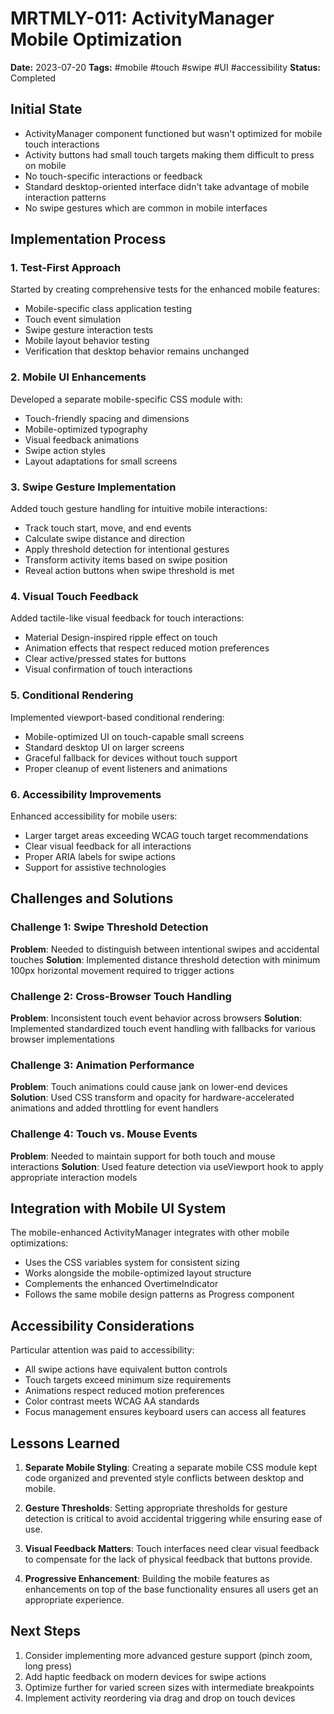 # MRTMLY-011: ActivityManager Mobile Optimization

**Date:** 2023-07-20
**Tags:** #mobile #touch #swipe #UI #accessibility
**Status:** Completed

## Initial State
- ActivityManager component functioned but wasn't optimized for mobile touch interactions
- Activity buttons had small touch targets making them difficult to press on mobile
- No touch-specific interactions or feedback
- Standard desktop-oriented interface didn't take advantage of mobile interaction patterns
- No swipe gestures which are common in mobile interfaces

## Implementation Process

### 1. Test-First Approach
Started by creating comprehensive tests for the enhanced mobile features:
- Mobile-specific class application testing
- Touch event simulation
- Swipe gesture interaction tests
- Mobile layout behavior testing
- Verification that desktop behavior remains unchanged

### 2. Mobile UI Enhancements
Developed a separate mobile-specific CSS module with:
- Touch-friendly spacing and dimensions
- Mobile-optimized typography
- Visual feedback animations
- Swipe action styles
- Layout adaptations for small screens

### 3. Swipe Gesture Implementation
Added touch gesture handling for intuitive mobile interactions:
- Track touch start, move, and end events
- Calculate swipe distance and direction
- Apply threshold detection for intentional gestures
- Transform activity items based on swipe position
- Reveal action buttons when swipe threshold is met

### 4. Visual Touch Feedback
Added tactile-like visual feedback for touch interactions:
- Material Design-inspired ripple effect on touch
- Animation effects that respect reduced motion preferences
- Clear active/pressed states for buttons
- Visual confirmation of touch interactions

### 5. Conditional Rendering
Implemented viewport-based conditional rendering:
- Mobile-optimized UI on touch-capable small screens
- Standard desktop UI on larger screens
- Graceful fallback for devices without touch support
- Proper cleanup of event listeners and animations

### 6. Accessibility Improvements
Enhanced accessibility for mobile users:
- Larger target areas exceeding WCAG touch target recommendations
- Clear visual feedback for all interactions
- Proper ARIA labels for swipe actions
- Support for assistive technologies

## Challenges and Solutions

### Challenge 1: Swipe Threshold Detection
**Problem**: Needed to distinguish between intentional swipes and accidental touches
**Solution**: Implemented distance threshold detection with minimum 100px horizontal movement required to trigger actions

### Challenge 2: Cross-Browser Touch Handling
**Problem**: Inconsistent touch event behavior across browsers
**Solution**: Implemented standardized touch event handling with fallbacks for various browser implementations

### Challenge 3: Animation Performance
**Problem**: Touch animations could cause jank on lower-end devices
**Solution**: Used CSS transform and opacity for hardware-accelerated animations and added throttling for event handlers

### Challenge 4: Touch vs. Mouse Events
**Problem**: Needed to maintain support for both touch and mouse interactions
**Solution**: Used feature detection via useViewport hook to apply appropriate interaction models

## Integration with Mobile UI System

The mobile-enhanced ActivityManager integrates with other mobile optimizations:
- Uses the CSS variables system for consistent sizing
- Works alongside the mobile-optimized layout structure
- Complements the enhanced OvertimeIndicator
- Follows the same mobile design patterns as Progress component

## Accessibility Considerations

Particular attention was paid to accessibility:
- All swipe actions have equivalent button controls
- Touch targets exceed minimum size requirements
- Animations respect reduced motion preferences
- Color contrast meets WCAG AA standards
- Focus management ensures keyboard users can access all features

## Lessons Learned

1. **Separate Mobile Styling**: Creating a separate mobile CSS module kept code organized and prevented style conflicts between desktop and mobile.

2. **Gesture Thresholds**: Setting appropriate thresholds for gesture detection is critical to avoid accidental triggering while ensuring ease of use.

3. **Visual Feedback Matters**: Touch interfaces need clear visual feedback to compensate for the lack of physical feedback that buttons provide.

4. **Progressive Enhancement**: Building the mobile features as enhancements on top of the base functionality ensures all users get an appropriate experience.

## Next Steps

1. Consider implementing more advanced gesture support (pinch zoom, long press)
2. Add haptic feedback on modern devices for swipe actions
3. Optimize further for varied screen sizes with intermediate breakpoints
4. Implement activity reordering via drag and drop on touch devices
